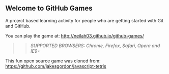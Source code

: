 ## Welcome to GitHub Games

A project based learning activity for people who are getting started with Git and GitHub.

You can play the game at: http://neilah03.github.io/github-games/

>> _*SUPPORTED BROWSERS*: Chrome, Firefox, Safari, Opera and IE9+_

This fun open source game was cloned from: https://github.com/jakesgordon/javascript-tetris

